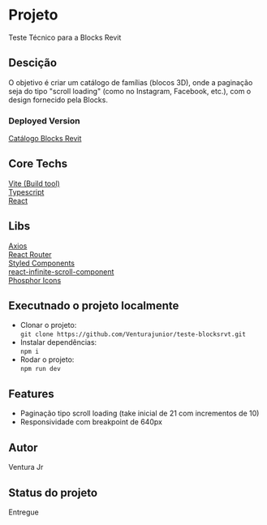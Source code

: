 # Projeto
Teste Técnico para a Blocks Revit
## Descição
O objetivo é criar um catálogo de famílias (blocos 3D), onde a paginação seja do tipo "scroll loading" (como no Instagram, Facebook, etc.), com o design fornecido pela Blocks.

### Deployed Version
[Catálogo Blocks Revit](https://teste-blocksrvt.vercel.app/)

## Core Techs 
[Vite (Build tool)](https://vitejs.dev/guide/)<br>
[Typescript](https://www.typescriptlang.org/)<br>
[React](https://reactjs.org/)<br>

## Libs<br>
[Axios](https://axios-http.com/docs/intro)<br>
[React Router](https://reactrouter.com/en/main)<br>
[Styled Components](https://styled-components.com/)<br>
[react-infinite-scroll-component](https://www.npmjs.com/package/react-infinite-scroll-component)<br>
[Phosphor Icons](https://phosphoricons.com/)<br>



## Executnado o projeto localmente
- Clonar o projeto: <br>
 `git clone https://github.com/Venturajunior/teste-blocksrvt.git`
- Instalar dependências:<br>
`npm i`
- Rodar o projeto:<br>
`npm run dev`


## Features
- Paginação tipo scroll loading (take inicial de 21 com incrementos de 10)
- Responsividade com breakpoint de 640px

## Autor
Ventura Jr

## Status do projeto
Entregue

